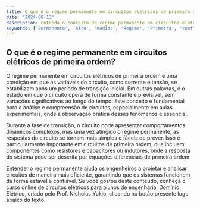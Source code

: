 ```yaml
---
title: O que é o regime permanente em circuitos elétricos de primeira ordem?
date: "2024-09-13"
description: Entenda o conceito de regime permanente em circuitos elétricos de primeira ordem e sua importância nas aulas experimentais.
keywords: ['Permanente', 'Alto', 'medida', 'Regime', 'Primeira', 'configuração', 'Ordem']
---
```


## O que é o regime permanente em circuitos elétricos de primeira ordem?

O regime permanente em circuitos elétricos de primeira ordem é uma condição em que as variáveis do circuito, como corrente e tensão, se estabilizam após um período de transição inicial. Em outras palavras, é o estado em que o circuito opera de forma constante e previsível, sem variações significativas ao longo do tempo. Este conceito é fundamental para a análise e compreensão de circuitos, especialmente em aulas experimentais, onde a observação prática desses fenômenos é essencial.

Durante a fase de transição, o circuito pode apresentar comportamentos dinâmicos complexos, mas uma vez atingido o regime permanente, as respostas do circuito se tornam mais simples e fáceis de prever. Isso é particularmente importante em circuitos de primeira ordem, que incluem componentes como resistores e capacitores ou indutores, onde a resposta do sistema pode ser descrita por equações diferenciais de primeira ordem.

Entender o regime permanente ajuda os engenheiros a projetar e analisar circuitos de maneira mais eficiente, garantindo que os sistemas funcionem de forma estável e confiável. Se você gostou deste conteúdo, conheça o curso online de circuitos elétricos para alunos de engenharia, Domínio Elétrico, criado pelo Prof. Nicholas Yukio, clicando no botão presente logo abaixo do texto.